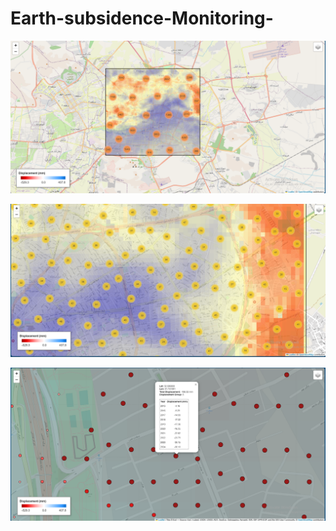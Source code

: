 # Earth-subsidence-Monitoring-

![image alt](https://github.com/SaeidDaliriSusefi/Earth-Subsidence-Monitoring/blob/d35b52160f49d0ad1f9288ee70b2624821e0af7b/Images/Image1.PNG)

![image alt](https://github.com/SaeidDaliriSusefi/Earth-Subsidence-Monitoring/blob/a8af28430ffd2157a585b74960ec9149455d05df/Images/Image2.PNG)

![image alt](https://github.com/SaeidDaliriSusefi/Earth-Subsidence-Monitoring/blob/4f33866a2e7a09eb9018d26bd888f83bb5b0a5e2/Images/Image3.PNG)
